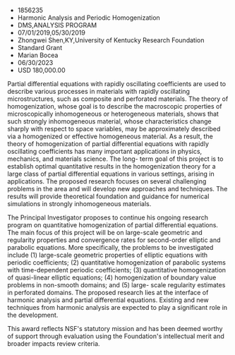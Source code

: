 
* 1856235
* Harmonic Analysis and Periodic Homogenization
* DMS,ANALYSIS PROGRAM
* 07/01/2019,05/30/2019
* Zhongwei Shen,KY,University of Kentucky Research Foundation
* Standard Grant
* Marian Bocea
* 06/30/2023
* USD 180,000.00

Partial differential equations with rapidly oscillating coefficients are used to
describe various processes in materials with rapidly oscillating
microstructures, such as composite and perforated materials. The theory of
homogenization, whose goal is to describe the macroscopic properties of
microscopically inhomogeneous or heterogeneous materials, shows that such
strongly inhomogeneous material, whose characteristics change sharply with
respect to space variables, may be approximately described via a homogenized or
effective homogeneous material. As a result, the theory of homogenization of
partial differential equations with rapidly oscillating coefficients has many
important applications in physics, mechanics, and materials science. The long-
term goal of this project is to establish optimal quantitative results in the
homogenization theory for a large class of partial differential equations in
various settings, arising in applications. The proposed research focuses on
several challenging problems in the area and will develop new approaches and
techniques. The results will provide theoretical foundation and guidance for
numerical simulations in strongly inhomogeneous materials.

The Principal Investigator proposes to continue his ongoing research program on
quantitative homogenization of partial differential equations. The main focus of
this project will be on large-scale geometric and regularity properties and
convergence rates for second-order elliptic and parabolic equations. More
specifically, the problems to be investigated include (1) large-scale geometric
properties of elliptic equations with periodic coefficients; (2) quantitative
homogenization of parabolic systems with time-dependent periodic coefficients;
(3) quantitative homogenization of quasi-linear elliptic equations; (4)
homogenization of boundary value problems in non-smooth domains; and (5) large-
scale regularity estimates in perforated domains. The proposed research lies at
the interface of harmonic analysis and partial differential equations. Existing
and new techniques from harmonic analysis are expected to play a significant
role in the development.

This award reflects NSF's statutory mission and has been deemed worthy of
support through evaluation using the Foundation's intellectual merit and broader
impacts review criteria.
